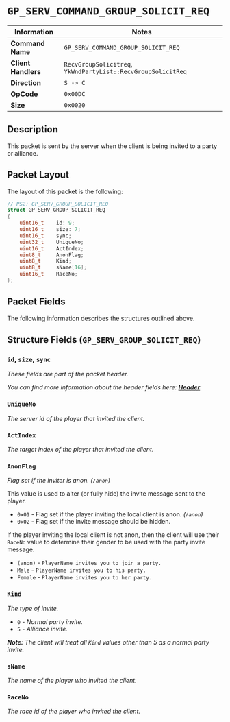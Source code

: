 # `GP_SERV_COMMAND_GROUP_SOLICIT_REQ`

| Information               | Notes |
|---                        |---    |
| **Command Name**          | `GP_SERV_COMMAND_GROUP_SOLICIT_REQ` |
| **Client Handlers**       | `RecvGroupSolicitreq`, `YkWndPartyList::RecvGroupSolicitReq` |
| **Direction**             | `S -> C` |
| **OpCode**                | `0x00DC` |
| **Size**                  | `0x0020` |

## Description

This packet is sent by the server when the client is being invited to a party or alliance.

## Packet Layout

The layout of this packet is the following:

```cpp
// PS2: GP_SERV_GROUP_SOLICIT_REQ
struct GP_SERV_GROUP_SOLICIT_REQ
{
    uint16_t    id: 9;
    uint16_t    size: 7;
    uint16_t    sync;
    uint32_t    UniqueNo;
    uint16_t    ActIndex;
    uint8_t     AnonFlag;
    uint8_t     Kind;
    uint8_t     sName[16];
    uint16_t    RaceNo;
};
```

## Packet Fields

The following information describes the structures outlined above.

## Structure Fields (`GP_SERV_GROUP_SOLICIT_REQ`)

### `id`, `size`, `sync`

_These fields are part of the packet header._

_You can find more information about the header fields here: [**Header**](/world/HEADER.md)_

### `UniqueNo`

_The server id of the player that invited the client._

### `ActIndex`

_The target index of the player that invited the client._

### `AnonFlag`

_Flag set if the inviter is anon. (`/anon`)_

This value is used to alter (or fully hide) the invite message sent to the player.

  - `0x01` - Flag set if the player inviting the local client is anon. _(`/anon`)_
  - `0x02` - Flag set if the invite message should be hidden.

If the player inviting the local client is not anon, then the client will use their `RaceNo` value to determine their gender to be used with the party invite message.

  - `(anon)` - `PlayerName invites you to join a party.`
  - `Male` - `PlayerName invites you to his party.`
  - `Female` - `PlayerName invites you to her party.`

### `Kind`

_The type of invite._

  - `0` - _Normal party invite._
  - `5` - _Alliance invite._

_**Note:** The client will treat all `Kind` values other than 5 as a normal party invite._

### `sName`

_The name of the player who invited the client._

### `RaceNo`

_The race id of the player who invited the client._
